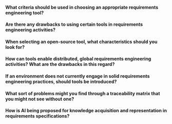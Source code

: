 #### What criteria should be used in choosing an appropriate requirements engineering tool?

#### Are there any drawbacks to using certain tools in requirements engineering activities?

#### When selecting an open-source tool, what characteristics should you look for?

#### How can tools enable distributed, global requirements engineering activities? What are the drawbacks in this regard?

#### If an environment does not currently engage in solid requirements engineering practices, should tools be introduced?

#### What sort of problems might you find through a traceability matrix that you might not see without one?

#### How is AI being proposed for knowledge acquisition and representation in requirements specifications? 
